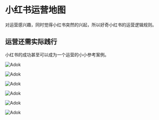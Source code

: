 # 小红书运营地图
对运营感兴趣，同时觉得小红书突然的兴起，所以好奇小红书的运营逻辑规则。

## 运营还需实际践行

小红书的成功甚至可以成为一个运营的小小参考案例。


![Adok](https://github.com/PM-Geeker-ORG/Adok/assets/143123392/213501bc-8c27-4f63-9217-702b422673cd)

![Adok](https://github.com/PM-Geeker-ORG/Adok/assets/143123392/0e821831-4b63-471c-81cf-2d76d66253d7)

![Adok](https://github.com/PM-Geeker-ORG/Adok/assets/143123392/7525a41c-8b15-41a1-beb7-a63087ea79b0)

![Adok](https://github.com/PM-Geeker-ORG/Adok/assets/143123392/0a13836b-021a-4461-a51c-c4db3b6c215f)

![Adok](https://github.com/PM-Geeker-ORG/Adok/assets/143123392/754b4362-66cb-4b54-90ca-3f48d4b99c20)

![Adok](https://github.com/PM-Geeker-ORG/Adok/assets/143123392/ec979692-a934-4257-afc7-1f0084595862)
